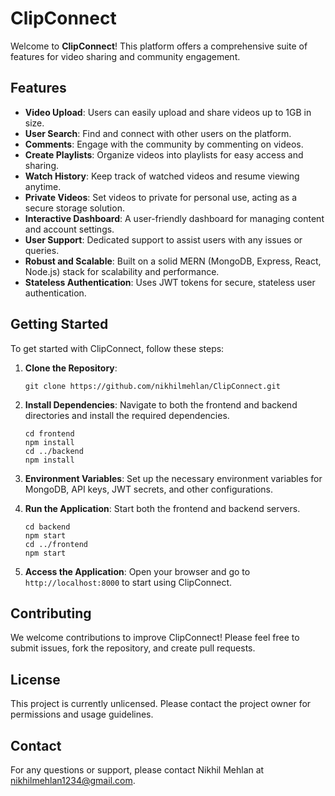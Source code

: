 
# ClipConnect

Welcome to **ClipConnect**! This platform offers a comprehensive suite of features for video sharing and community engagement.

## Features

- **Video Upload**: Users can easily upload and share videos up to 1GB in size.
- **User Search**: Find and connect with other users on the platform.
- **Comments**: Engage with the community by commenting on videos.
- **Create Playlists**: Organize videos into playlists for easy access and sharing.
- **Watch History**: Keep track of watched videos and resume viewing anytime.
- **Private Videos**: Set videos to private for personal use, acting as a secure storage solution.
- **Interactive Dashboard**: A user-friendly dashboard for managing content and account settings.
- **User Support**: Dedicated support to assist users with any issues or queries.
- **Robust and Scalable**: Built on a solid MERN (MongoDB, Express, React, Node.js) stack for scalability and performance.
- **Stateless Authentication**: Uses JWT tokens for secure, stateless user authentication.

## Getting Started

To get started with ClipConnect, follow these steps:

1. **Clone the Repository**:
   ```
   git clone https://github.com/nikhilmehlan/ClipConnect.git
   ```

2. **Install Dependencies**:
   Navigate to both the frontend and backend directories and install the required dependencies.
   ```
   cd frontend
   npm install
   cd ../backend
   npm install
   ```

3. **Environment Variables**:
   Set up the necessary environment variables for MongoDB, API keys, JWT secrets, and other configurations.

4. **Run the Application**:
   Start both the frontend and backend servers.
   ```
   cd backend
   npm start
   cd ../frontend
   npm start
   ```

5. **Access the Application**:
   Open your browser and go to `http://localhost:8000` to start using ClipConnect.

## Contributing

We welcome contributions to improve ClipConnect! Please feel free to submit issues, fork the repository, and create pull requests.

## License

This project is currently unlicensed. Please contact the project owner for permissions and usage guidelines.

## Contact

For any questions or support, please contact Nikhil Mehlan at nikhilmehlan1234@gmail.com.
